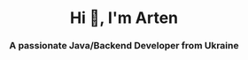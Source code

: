<h1 align="center">Hi 👋, I'm Arten</h1>
<h3 align="center">A passionate Java/Backend Developer from Ukraine</h3>
